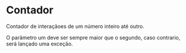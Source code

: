 
# Contador

Contador de interaçãoes de um número inteiro até outro.

O parâmetro um deve ser sempre maior que o segundo, caso contrario, será lançado uma exceção.


